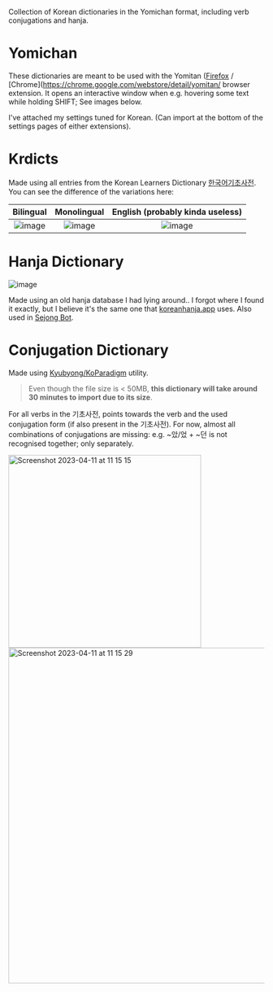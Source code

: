 Collection of Korean dictionaries in the Yomichan format, including verb conjugations and hanja.

# Yomichan

These dictionaries are meant to be used with the Yomitan ([Firefox](https://addons.mozilla.org/en-US/firefox/addon/yomichan/) / [Chrome](https://chrome.google.com/webstore/detail/yomitan/ browser extension. It opens an interactive window when e.g. hovering some text while holding SHIFT; See images below.

I've attached my settings tuned for Korean. (Can import at the bottom of the settings pages of either extensions).

# Krdicts

Made using all entries from the Korean Learners Dictionary [한국어기초사전](https://krdict.korean.go.kr/mainAction). You can see the difference of the variations here:

|                                                    Bilingual                                                   |                                                   Monolingual                                                  |                                                     English  (probably kinda useless)                                                  |
|:--------------------------------------------------------------------------------------------------------------:|:--------------------------------------------------------------------------------------------------------------:|:--------------------------------------------------------------------------------------------------------------:|
| ![image](https://user-images.githubusercontent.com/9419971/231006855-905f3f8e-adbd-4592-93bb-4eb61efa361d.png) | ![image](https://user-images.githubusercontent.com/9419971/231007507-64eee9cc-b9a9-4393-9372-9b885ec703c1.png) | ![image](https://user-images.githubusercontent.com/9419971/231007578-28bb8d80-9ec4-4f5f-8ebc-e8b2d4a7552f.png) |

# Hanja Dictionary

![image](https://user-images.githubusercontent.com/9419971/231007326-7ab80fcf-f3f5-4524-8681-fa9be991dc1b.png)

Made using an old hanja database I had lying around.. I forgot where I found it exactly, but I believe it's the same one that [koreanhanja.app](https://koreanhanja.app/) uses. Also used in [Sejong Bot](https://github.com/jarjumarvin/sejong-bot).


# Conjugation Dictionary

Made using [Kyubyong/KoParadigm](https://github.com/Kyubyong/KoParadigm) utility.

> Even though the file size is < 50MB, **this dictionary will take around 30 minutes to import due to its size**. 

For all verbs in the 기초사전, points towards the verb and the used conjugation form (if also present in the 기초사전). For now, almost all combinations of conjugations are missing: e.g. ~았/었 + ~던 is not recognised together; only separately.

<img width="379" alt="Screenshot 2023-04-11 at 11 15 15" src="https://user-images.githubusercontent.com/9419971/231114297-178d37fa-8ffd-4358-b6f1-df0ee969df5d.png">

<img width="660" alt="Screenshot 2023-04-11 at 11 15 29" src="https://user-images.githubusercontent.com/9419971/231114309-8607a138-f4d6-4bdb-bcd4-3849ede173f3.png">



